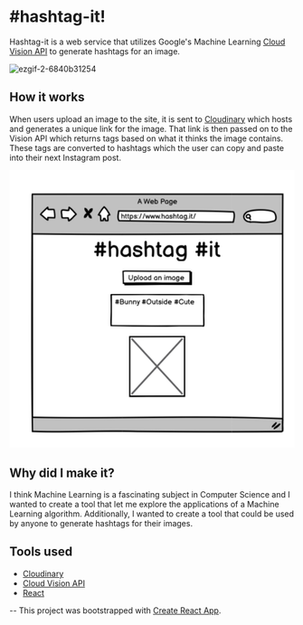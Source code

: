 # #hashtag-it!



Hashtag-it is a web service that utilizes Google's Machine Learning [Cloud Vision API](https://cloud.google.com/vision) to generate hashtags for an image. 

![ezgif-2-6840b31254](https://user-images.githubusercontent.com/97630089/192583401-dc111060-4d4e-4408-8580-aea28e2afeea.gif)

## How it works

When users upload an image to the site, it is sent to [Cloudinary](https://cloudinary.com/products/programmable_media) which hosts and generates a unique link for the image. That link is then passed on to the Vision API which returns tags based on what it thinks the image contains. These tags are converted to hashtags which the user can copy and paste into their next Instagram post.

![Alt text](public/wireframe/Screen_Shot_2022-08-18_at_2.32.39_PM.png "wireframe")

## Why did I make it?

I think Machine Learning is a fascinating subject in Computer Science and I wanted to create a tool that let me explore the applications of a Machine Learning algorithm. Additionally, I wanted to create a tool that could be used by anyone to generate hashtags for their images. 

## Tools used

- [Cloudinary](https://cloudinary.com/products/programmable_media)
- [Cloud Vision API](https://cloud.google.com/vision)
- [React](https://reactjs.org)

--
This project was bootstrapped with [Create React App](https://github.com/facebook/create-react-app).
